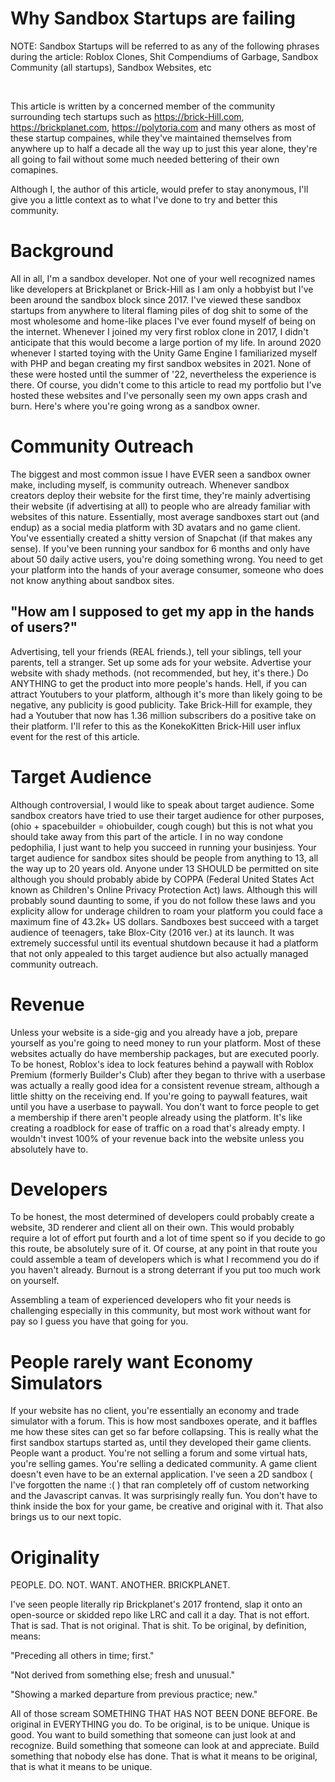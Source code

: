 # Why Sandbox Startups are failing

NOTE: Sandbox Startups will be referred to as any of the following phrases during the article: Roblox Clones, Shit Compendiums of Garbage, Sandbox Community (all startups), Sandbox Websites, etc

<br>


This article is written by a concerned member of the community surrounding tech startups such as https://brick-Hill.com, https://brickplanet.com, https://polytoria.com and many others as most of these startup compaines, while they've maintained themselves from anywhere up to half a decade all the way up to just this year alone, they're all going to fail without some much needed bettering of their own comapines.

Although I, the author of this article, would prefer to stay anonymous, I'll give you a little context as to what I've done to try and better this community.

# Background

All in all, I'm a sandbox developer. Not one of your well recognized names like developers at Brickplanet or Brick-Hill as I am only a hobbyist but I've been around the sandbox block since 2017. I've viewed these sandbox startups from anywhere to literal flaming piles of dog shit to some of the most wholesome and home-like places I've ever found myself of being on the internet. Whenever I joined my very first roblox clone in 2017, I didn't anticipate that this would become a large portion of my life. In around 2020 whenever I started toying with the Unity Game Engine I familiarized myself with PHP and began creating my first sandbox websites in 2021. None of these were hosted until the summer of '22, nevertheless the experience is there. Of course, you didn't come to this article to read my portfolio but I've hosted these websites and I've personally seen my own apps crash and burn. Here's where you're going wrong as a sandbox owner.

# Community Outreach

The biggest and most common issue I have EVER seen a sandbox owner make, including myself, is community outreach. Whenever sandbox creators deploy their website for the first time, they're mainly advertising their website (if advertising at all) to people who are already familiar with websites of this nature. Essentially, most average sandboxes start out (and endup) as a social media platform with 3D avatars and no game client. You've essentially created a shitty version of Snapchat (if that makes any sense). If you've been running your sandbox for 6 months and only have about 50 daily active users, you're doing something wrong. You need to get your platform into the hands of your average consumer, someone who does not know anything about sandbox sites. 

## "How am I supposed to get my app in the hands of users?"

Advertising, tell your friends (REAL friends.), tell your siblings, tell your parents, tell a stranger. Set up some ads for your website. Advertise your website with shady methods. (not recommended, but hey, it's there.) Do ANYTHING to get the product into more people's hands. Hell, if you can attract Youtubers to your platform, although it's more than likely going to be negative, any publicity is good publicity. Take Brick-Hill for example, they had a Youtuber that now has 1.36 million subscribers do a positive take on their platform. I'll refer to this as the KonekoKitten Brick-Hill user influx event for the rest of this article.

# Target Audience

Although controversial, I would like to speak about target audience. Some sandbox creators have tried to use their target audience for other purposes, (ohio + spacebuilder = ohiobuilder, cough cough) but this is not what you should take away from this part of the article. I in no way condone pedophilia, I just want to help you succeed in running your businjess. Your target audience for sandbox sites should be people from anything to 13, all the way up to 20 years old. Anyone under 13 SHOULD be permitted on site although you should probably abide by COPPA (Federal United States Act known as Children's Online Privacy Protection Act) laws. Although this will probably sound daunting to some, if you do not follow these laws and you explicity allow for underage children to roam your platform you could face a maximum fine of 43.2k+ US dollars. Sandboxes best succeed with a target audience of teenagers, take Blox-City (2016 ver.) at its launch. It was extremely successful until its eventual shutdown because it had a platform that not only appealed to this target audience but also actually managed community outreach. 

# Revenue

Unless your website is a side-gig and you already have a job, prepare yourself as you're going to need money to run your platform. Most of these websites actually do have membership packages, but are executed poorly. To be honest, Roblox's idea to lock features behind a paywall with Roblox Premium (formerly Builder's Club) after they began to thrive with a userbase was actually a really good idea for a consistent revenue stream, although a little shitty on the receiving end. If you're going to paywall features, wait until you have a userbase to paywall. You don't want to force people to get a membership if there aren't people already using the platform. It's like creating a roadblock for ease of traffic on a road that's already empty. I wouldn't invest 100% of your revenue back into the website unless you absolutely have to. 

# Developers

To be honest, the most determined of developers could probably create a website, 3D renderer and client all on their own. This would probably require a lot of effort put fourth and a lot of time spent so if you decide to go this route, be absolutely sure of it. Of course, at any point in that route you could assemble a team of developers which is what I recommend you do if you haven't already. Burnout is a strong deterrant if you put too much work on yourself. 

Assembling a team of experienced developers who fit your needs is challenging especially in this community, but most work without want for pay so I guess you have that going for you.

# People rarely want Economy Simulators

If your website has no client, you're essentially an economy and trade simulator with a forum. This is how most sandboxes operate, and it baffles me how these sites can get so far before collapsing. This is really what the first sandbox startups started as, until they developed their game clients. People want a product. You're not selling a forum and some virtual hats, you're selling games. You're selling a dedicated community. A game client doesn't even have to be an external application. I've seen a 2D sandbox ( I've forgotten the name :( ) that ran completely off of custom networking and the Javascript canvas. It was surprisingly really fun. You don't have to think inside the box for your game, be creative and original with it. That also brings us to our next topic.

# Originality

PEOPLE. DO. NOT. WANT. ANOTHER. BRICKPLANET.

I've seen people literally rip Brickplanet's 2017 frontend, slap it onto an open-source or skidded repo like LRC and call it a day. That is not effort. That is sad. That is not original. That is shit. To be original, by definition, means:

"Preceding all others in time; first."

"Not derived from something else; fresh and unusual."

"Showing a marked departure from previous practice; new."

All of those scream SOMETHING THAT HAS NOT BEEN DONE BEFORE. Be original in EVERYTHING you do. To be original, is to be unique. Unique is good. You want to build something that someone can just look at and recognize. Build something that someone can look at and appreciate. Build something that nobody else has done. That is what it means to be original, that is what it means to be unique.
